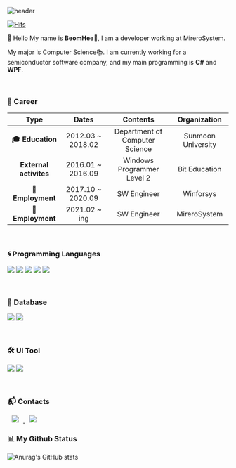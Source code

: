 ![header](https://capsule-render.vercel.app/api?text=BeomBeom%JoJo!&fontSize=20&rotate=-30)

[![Hits](https://hits.seeyoufarm.com/api/count/incr/badge.svg?url=https%3A%2F%2Fgithub.com%2FJoBeomHee&count_bg=%2379C83D&title_bg=%23555555&icon=&icon_color=%23E7E7E7&title=hits&edge_flat=false)](https://hits.seeyoufarm.com)

👋 Hello My name is **BeomHee🧑**, I am a developer working at MireroSystem.

My major is Computer Science📚. I am currently working for a semiconductor software company, and my main programming is **C#** and **WPF**.

<br/>

### **💜 Career**
| **Type**   |      **Dates**      |  **Contents** |  **Organization** |
|:----------:|:-------------:|:------:|:------:|
| **🎓 Education** |  2012.03 ~ 2018.02 | Department of Computer Science | Sunmoon University |
| **External activites** |    2016.01 ~ 2016.09   |   Windows Programmer Level 2  | Bit Education |
| **🏢Employment** |    2017.10 ~ 2020.09   |   SW Engineer  | Winforsys |
| **🏢Employment** |    2021.02 ~ ing   |   SW Engineer  | MireroSystem |

<br/>

### **🌀 Programming Languages**

<img src="https://img.shields.io/badge/C%23-%E2%98%85%E2%98%85%E2%98%85%E2%98%85%E2%98%86-blue"/></a> 
<img src="https://img.shields.io/badge/Python-%E2%98%85%E2%98%85%E2%98%86%E2%98%86%E2%98%86-blue"/></a>
<img src="https://img.shields.io/badge/TensorFlow-%E2%98%85%E2%98%85%E2%98%86%E2%98%86%E2%98%86-red"/></a>
<img src="https://img.shields.io/badge/SQL-%E2%98%85%E2%98%85%E2%98%85%E2%98%86%E2%98%86-orange"/></a> 
<img src="https://img.shields.io/badge/JAVA-%E2%98%85%E2%98%85%E2%98%86%E2%98%86%E2%98%86-brightgreen"/></a>

<br/>

### **📃 Database**
<img src="https://img.shields.io/badge/Oracle11g-%E2%98%85%E2%98%85%E2%98%85%E2%98%86%E2%98%86-red"/></a> 
<img src="https://img.shields.io/badge/MSSQL-%E2%98%85%E2%98%85%E2%98%85%E2%98%86%E2%98%86-blue"/></a>

<br/>

### **🛠 UI Tool**
<img src="https://img.shields.io/badge/WinForms-%E2%98%85%E2%98%85%E2%98%85%E2%98%85%E2%98%86-blue"/></a> 
<img src="https://img.shields.io/badge/WPF-%E2%98%85%E2%98%85%E2%98%85%E2%98%85%E2%98%86-blue"/></a>

<br/>


### **📬 Contacts**
<a href="https://www.instagram.com/beombeomjojo/">
    <img 
        src="http://img.shields.io/badge/-Instagram-black?style=flat&logo=Instagram&link=https://instagram.com/alpox.dev/"
        style="height : auto; margin-left : 10px; margin-right : 10px;"/>
</a>
<a href="https://afsdzvcx123.tistory.com/">
    <img 
        src="http://img.shields.io/badge/-Tech%20Blog-655ced?style=flat&logo=github&link=https://alpox.kr"
        style="height : auto; margin-left : 10px; margin-right : 10px;"/>
</a>

<br/>


### **📊 My Github Status**

![Anurag's GitHub stats](https://github-readme-stats.vercel.app/api?username=JoBeomHee&show_icons=true&theme=radical)

<br/>

